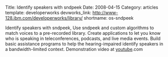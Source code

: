 Title: Identify speakers with sndpeek
Date: 2008-04-15
Category: articles
template: developerworks
devworks_link: http://www-128.ibm.com/developerworks/library/
shortname: os-sndpeek

Identify speakers with sndpeek, Use sndpeek and custom algorithms to
match voices to a pre-recorded library. Create applications to let you
know who is speaking in teleconferences, podcasts, and live media
events. Build basic assistance programs to help the hearing-impaired
identify speakers in a bandwidth-limited context.  Demonstration video at [youtube](https://www.youtube.com/watch?v=KRtBKmNUjug).com
